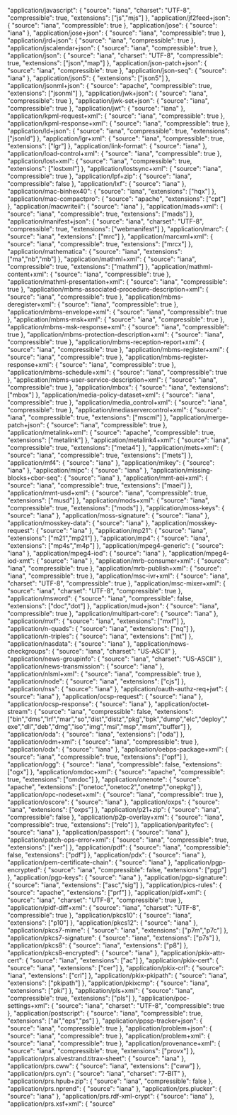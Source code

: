   "application/javascript": {
    "source": "iana",
    "charset": "UTF-8",
    "compressible": true,
    "extensions": ["js","mjs"]
  },
  "application/jf2feed+json": {
    "source": "iana",
    "compressible": true
  },
  "application/jose": {
    "source": "iana"
  },
  "application/jose+json": {
    "source": "iana",
    "compressible": true
  },
  "application/jrd+json": {
    "source": "iana",
    "compressible": true
  },
  "application/jscalendar+json": {
    "source": "iana",
    "compressible": true
  },
  "application/json": {
    "source": "iana",
    "charset": "UTF-8",
    "compressible": true,
    "extensions": ["json","map"]
  },
  "application/json-patch+json": {
    "source": "iana",
    "compressible": true
  },
  "application/json-seq": {
    "source": "iana"
  },
  "application/json5": {
    "extensions": ["json5"]
  },
  "application/jsonml+json": {
    "source": "apache",
    "compressible": true,
    "extensions": ["jsonml"]
  },
  "application/jwk+json": {
    "source": "iana",
    "compressible": true
  },
  "application/jwk-set+json": {
    "source": "iana",
    "compressible": true
  },
  "application/jwt": {
    "source": "iana"
  },
  "application/kpml-request+xml": {
    "source": "iana",
    "compressible": true
  },
  "application/kpml-response+xml": {
    "source": "iana",
    "compressible": true
  },
  "application/ld+json": {
    "source": "iana",
    "compressible": true,
    "extensions": ["jsonld"]
  },
  "application/lgr+xml": {
    "source": "iana",
    "compressible": true,
    "extensions": ["lgr"]
  },
  "application/link-format": {
    "source": "iana"
  },
  "application/load-control+xml": {
    "source": "iana",
    "compressible": true
  },
  "application/lost+xml": {
    "source": "iana",
    "compressible": true,
    "extensions": ["lostxml"]
  },
  "application/lostsync+xml": {
    "source": "iana",
    "compressible": true
  },
  "application/lpf+zip": {
    "source": "iana",
    "compressible": false
  },
  "application/lxf": {
    "source": "iana"
  },
  "application/mac-binhex40": {
    "source": "iana",
    "extensions": ["hqx"]
  },
  "application/mac-compactpro": {
    "source": "apache",
    "extensions": ["cpt"]
  },
  "application/macwriteii": {
    "source": "iana"
  },
  "application/mads+xml": {
    "source": "iana",
    "compressible": true,
    "extensions": ["mads"]
  },
  "application/manifest+json": {
    "source": "iana",
    "charset": "UTF-8",
    "compressible": true,
    "extensions": ["webmanifest"]
  },
  "application/marc": {
    "source": "iana",
    "extensions": ["mrc"]
  },
  "application/marcxml+xml": {
    "source": "iana",
    "compressible": true,
    "extensions": ["mrcx"]
  },
  "application/mathematica": {
    "source": "iana",
    "extensions": ["ma","nb","mb"]
  },
  "application/mathml+xml": {
    "source": "iana",
    "compressible": true,
    "extensions": ["mathml"]
  },
  "application/mathml-content+xml": {
    "source": "iana",
    "compressible": true
  },
  "application/mathml-presentation+xml": {
    "source": "iana",
    "compressible": true
  },
  "application/mbms-associated-procedure-description+xml": {
    "source": "iana",
    "compressible": true
  },
  "application/mbms-deregister+xml": {
    "source": "iana",
    "compressible": true
  },
  "application/mbms-envelope+xml": {
    "source": "iana",
    "compressible": true
  },
  "application/mbms-msk+xml": {
    "source": "iana",
    "compressible": true
  },
  "application/mbms-msk-response+xml": {
    "source": "iana",
    "compressible": true
  },
  "application/mbms-protection-description+xml": {
    "source": "iana",
    "compressible": true
  },
  "application/mbms-reception-report+xml": {
    "source": "iana",
    "compressible": true
  },
  "application/mbms-register+xml": {
    "source": "iana",
    "compressible": true
  },
  "application/mbms-register-response+xml": {
    "source": "iana",
    "compressible": true
  },
  "application/mbms-schedule+xml": {
    "source": "iana",
    "compressible": true
  },
  "application/mbms-user-service-description+xml": {
    "source": "iana",
    "compressible": true
  },
  "application/mbox": {
    "source": "iana",
    "extensions": ["mbox"]
  },
  "application/media-policy-dataset+xml": {
    "source": "iana",
    "compressible": true
  },
  "application/media_control+xml": {
    "source": "iana",
    "compressible": true
  },
  "application/mediaservercontrol+xml": {
    "source": "iana",
    "compressible": true,
    "extensions": ["mscml"]
  },
  "application/merge-patch+json": {
    "source": "iana",
    "compressible": true
  },
  "application/metalink+xml": {
    "source": "apache",
    "compressible": true,
    "extensions": ["metalink"]
  },
  "application/metalink4+xml": {
    "source": "iana",
    "compressible": true,
    "extensions": ["meta4"]
  },
  "application/mets+xml": {
    "source": "iana",
    "compressible": true,
    "extensions": ["mets"]
  },
  "application/mf4": {
    "source": "iana"
  },
  "application/mikey": {
    "source": "iana"
  },
  "application/mipc": {
    "source": "iana"
  },
  "application/missing-blocks+cbor-seq": {
    "source": "iana"
  },
  "application/mmt-aei+xml": {
    "source": "iana",
    "compressible": true,
    "extensions": ["maei"]
  },
  "application/mmt-usd+xml": {
    "source": "iana",
    "compressible": true,
    "extensions": ["musd"]
  },
  "application/mods+xml": {
    "source": "iana",
    "compressible": true,
    "extensions": ["mods"]
  },
  "application/moss-keys": {
    "source": "iana"
  },
  "application/moss-signature": {
    "source": "iana"
  },
  "application/mosskey-data": {
    "source": "iana"
  },
  "application/mosskey-request": {
    "source": "iana"
  },
  "application/mp21": {
    "source": "iana",
    "extensions": ["m21","mp21"]
  },
  "application/mp4": {
    "source": "iana",
    "extensions": ["mp4s","m4p"]
  },
  "application/mpeg4-generic": {
    "source": "iana"
  },
  "application/mpeg4-iod": {
    "source": "iana"
  },
  "application/mpeg4-iod-xmt": {
    "source": "iana"
  },
  "application/mrb-consumer+xml": {
    "source": "iana",
    "compressible": true
  },
  "application/mrb-publish+xml": {
    "source": "iana",
    "compressible": true
  },
  "application/msc-ivr+xml": {
    "source": "iana",
    "charset": "UTF-8",
    "compressible": true
  },
  "application/msc-mixer+xml": {
    "source": "iana",
    "charset": "UTF-8",
    "compressible": true
  },
  "application/msword": {
    "source": "iana",
    "compressible": false,
    "extensions": ["doc","dot"]
  },
  "application/mud+json": {
    "source": "iana",
    "compressible": true
  },
  "application/multipart-core": {
    "source": "iana"
  },
  "application/mxf": {
    "source": "iana",
    "extensions": ["mxf"]
  },
  "application/n-quads": {
    "source": "iana",
    "extensions": ["nq"]
  },
  "application/n-triples": {
    "source": "iana",
    "extensions": ["nt"]
  },
  "application/nasdata": {
    "source": "iana"
  },
  "application/news-checkgroups": {
    "source": "iana",
    "charset": "US-ASCII"
  },
  "application/news-groupinfo": {
    "source": "iana",
    "charset": "US-ASCII"
  },
  "application/news-transmission": {
    "source": "iana"
  },
  "application/nlsml+xml": {
    "source": "iana",
    "compressible": true
  },
  "application/node": {
    "source": "iana",
    "extensions": ["cjs"]
  },
  "application/nss": {
    "source": "iana"
  },
  "application/oauth-authz-req+jwt": {
    "source": "iana"
  },
  "application/ocsp-request": {
    "source": "iana"
  },
  "application/ocsp-response": {
    "source": "iana"
  },
  "application/octet-stream": {
    "source": "iana",
    "compressible": false,
    "extensions": ["bin","dms","lrf","mar","so","dist","distz","pkg","bpk","dump","elc","deploy","exe","dll","deb","dmg","iso","img","msi","msp","msm","buffer"]
  },
  "application/oda": {
    "source": "iana",
    "extensions": ["oda"]
  },
  "application/odm+xml": {
    "source": "iana",
    "compressible": true
  },
  "application/odx": {
    "source": "iana"
  },
  "application/oebps-package+xml": {
    "source": "iana",
    "compressible": true,
    "extensions": ["opf"]
  },
  "application/ogg": {
    "source": "iana",
    "compressible": false,
    "extensions": ["ogx"]
  },
  "application/omdoc+xml": {
    "source": "apache",
    "compressible": true,
    "extensions": ["omdoc"]
  },
  "application/onenote": {
    "source": "apache",
    "extensions": ["onetoc","onetoc2","onetmp","onepkg"]
  },
  "application/opc-nodeset+xml": {
    "source": "iana",
    "compressible": true
  },
  "application/oscore": {
    "source": "iana"
  },
  "application/oxps": {
    "source": "iana",
    "extensions": ["oxps"]
  },
  "application/p21+zip": {
    "source": "iana",
    "compressible": false
  },
  "application/p2p-overlay+xml": {
    "source": "iana",
    "compressible": true,
    "extensions": ["relo"]
  },
  "application/parityfec": {
    "source": "iana"
  },
  "application/passport": {
    "source": "iana"
  },
  "application/patch-ops-error+xml": {
    "source": "iana",
    "compressible": true,
    "extensions": ["xer"]
  },
  "application/pdf": {
    "source": "iana",
    "compressible": false,
    "extensions": ["pdf"]
  },
  "application/pdx": {
    "source": "iana"
  },
  "application/pem-certificate-chain": {
    "source": "iana"
  },
  "application/pgp-encrypted": {
    "source": "iana",
    "compressible": false,
    "extensions": ["pgp"]
  },
  "application/pgp-keys": {
    "source": "iana"
  },
  "application/pgp-signature": {
    "source": "iana",
    "extensions": ["asc","sig"]
  },
  "application/pics-rules": {
    "source": "apache",
    "extensions": ["prf"]
  },
  "application/pidf+xml": {
    "source": "iana",
    "charset": "UTF-8",
    "compressible": true
  },
  "application/pidf-diff+xml": {
    "source": "iana",
    "charset": "UTF-8",
    "compressible": true
  },
  "application/pkcs10": {
    "source": "iana",
    "extensions": ["p10"]
  },
  "application/pkcs12": {
    "source": "iana"
  },
  "application/pkcs7-mime": {
    "source": "iana",
    "extensions": ["p7m","p7c"]
  },
  "application/pkcs7-signature": {
    "source": "iana",
    "extensions": ["p7s"]
  },
  "application/pkcs8": {
    "source": "iana",
    "extensions": ["p8"]
  },
  "application/pkcs8-encrypted": {
    "source": "iana"
  },
  "application/pkix-attr-cert": {
    "source": "iana",
    "extensions": ["ac"]
  },
  "application/pkix-cert": {
    "source": "iana",
    "extensions": ["cer"]
  },
  "application/pkix-crl": {
    "source": "iana",
    "extensions": ["crl"]
  },
  "application/pkix-pkipath": {
    "source": "iana",
    "extensions": ["pkipath"]
  },
  "application/pkixcmp": {
    "source": "iana",
    "extensions": ["pki"]
  },
  "application/pls+xml": {
    "source": "iana",
    "compressible": true,
    "extensions": ["pls"]
  },
  "application/poc-settings+xml": {
    "source": "iana",
    "charset": "UTF-8",
    "compressible": true
  },
  "application/postscript": {
    "source": "iana",
    "compressible": true,
    "extensions": ["ai","eps","ps"]
  },
  "application/ppsp-tracker+json": {
    "source": "iana",
    "compressible": true
  },
  "application/problem+json": {
    "source": "iana",
    "compressible": true
  },
  "application/problem+xml": {
    "source": "iana",
    "compressible": true
  },
  "application/provenance+xml": {
    "source": "iana",
    "compressible": true,
    "extensions": ["provx"]
  },
  "application/prs.alvestrand.titrax-sheet": {
    "source": "iana"
  },
  "application/prs.cww": {
    "source": "iana",
    "extensions": ["cww"]
  },
  "application/prs.cyn": {
    "source": "iana",
    "charset": "7-BIT"
  },
  "application/prs.hpub+zip": {
    "source": "iana",
    "compressible": false
  },
  "application/prs.nprend": {
    "source": "iana"
  },
  "application/prs.plucker": {
    "source": "iana"
  },
  "application/prs.rdf-xml-crypt": {
    "source": "iana"
  },
  "application/prs.xsf+xml": {
    "source"
